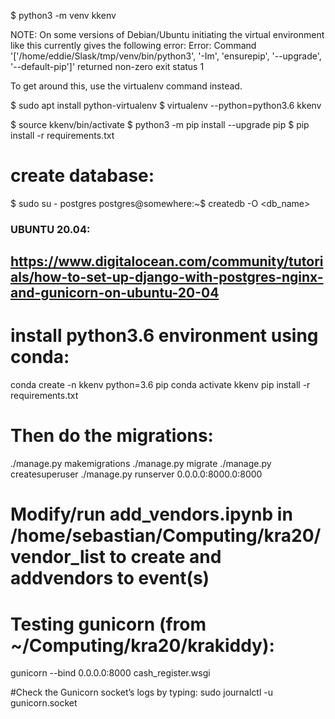 $ python3 -m venv kkenv

NOTE: On some versions of Debian/Ubuntu initiating the virtual environment like this currently gives the following error:
Error: Command '['/home/eddie/Slask/tmp/venv/bin/python3', '-Im', 'ensurepip', '--upgrade', '--default-pip']' returned non-zero exit status 1

To get around this, use the virtualenv command instead.

$ sudo apt install python-virtualenv
$ virtualenv --python=python3.6 kkenv


$ source kkenv/bin/activate
$ python3 -m pip install --upgrade pip
$ pip install -r requirements.txt 
# create database:
$ sudo su - postgres
postgres@somewhere:~$ createdb -O <user> <db_name>


### UBUNTU 20.04:

## https://www.digitalocean.com/community/tutorials/how-to-set-up-django-with-postgres-nginx-and-gunicorn-on-ubuntu-20-04

# install python3.6 environment using conda:
conda create -n kkenv python=3.6 pip
conda activate kkenv
pip install -r requirements.txt

# Then do the migrations:
./manage.py makemigrations
./manage.py migrate
./manage.py createsuperuser
./manage.py runserver 0.0.0.0:8000.0:8000


# Modify/run add_vendors.ipynb in /home/sebastian/Computing/kra20/vendor_list to create and addvendors to event(s)

# Testing gunicorn (from ~/Computing/kra20/krakiddy):
gunicorn --bind 0.0.0.0:8000 cash_register.wsgi

#Check the Gunicorn socket’s logs by typing:
sudo journalctl -u gunicorn.socket



